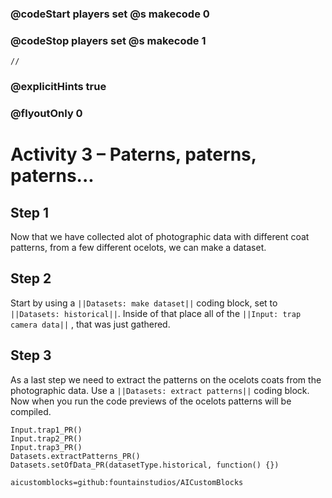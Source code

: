 ### @codeStart players set @s makecode 0
### @codeStop players set @s makecode 1

```template
//
```

### @explicitHints true
### @flyoutOnly 0

# Activity 3 – Paterns, paterns, paterns...

## Step 1
Now that we have collected alot of photographic data with different coat patterns, from a few different ocelots, we can make a dataset. 
 
## Step 2 
Start by using a `||Datasets: make dataset||` coding block, set to `||Datasets: historical||`. Inside of that place all of the `||Input: trap camera data||`
, that was just gathered. 

## Step 3 
As a last step we need to extract the patterns on the ocelots coats from the photographic data. Use a `||Datasets: extract patterns||` coding block.
Now when you run the code previews of the ocelots patterns will be compiled. 
```ghost
Input.trap1_PR()
Input.trap2_PR()
Input.trap3_PR()
Datasets.extractPatterns_PR()
Datasets.setOfData_PR(datasetType.historical, function() {})
```

```package
aicustomblocks=github:fountainstudios/AICustomBlocks
```